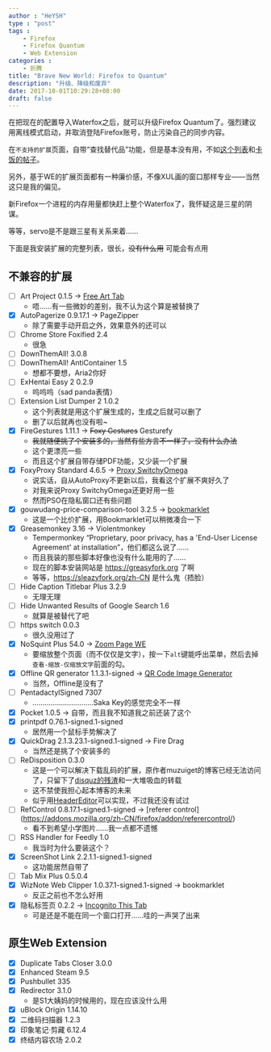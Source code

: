 ```yaml
---
author : "HeYSH"
type : "post"
tags :
    - Firefox
    - Firefox Quantum
    - Web Extension
categories :
    - 折腾
title: "Brave New World: Firefox to Quantum"
description: "升级、降级和废弃"
date: 2017-10-01T10:29:28+08:00
draft: false
---
```


在把现在的配置导入Waterfox之后，就可以升级Firefox Quantum了。强烈建议用离线模式启动，并取消登陆Firefox账号，防止污染自己的同步内容。

在`不支持的扩展`页面，自带“查找替代品”功能，但是基本没有用，不如[这个列表](https://docs.google.com/spreadsheets/d/1TFcEXMcKrwoIAECIVyBU0GPoSmRqZ7A0VBvqeKYVSww/edit#gid=0)和[卡饭的帖子](http://bbs.kafan.cn/thread-2100445-1-1.html)。

另外，基于WE的扩展页面都有一种廉价感，不像XUL画的窗口那样专业——当然这只是我的偏见。

新Firefox一个进程的内存用量都快赶上整个Waterfox了，我怀疑这是三星的阴谋。

等等，servo是不是跟三星有关系来着……

下面是我安装扩展的完整列表，很长，~~没有什么用~~ 可能会有点用

## 不兼容的扩展

- [ ] Art Project 0.1.5 -> [Free Art Tab](https://addons.mozilla.org/zh-CN/firefox/addon/free-art-tab/?src=search)
  - 唔……有一些微妙的差别，我不认为这个算是被替换了
- [x] AutoPagerize 0.9.17.1 -> PageZipper
  - 除了需要手动开启之外，效果意外的还可以
- [ ] Chrome Store Foxified 2.4
  - 很急
- [ ] DownThemAll! 3.0.8
- [ ] DownThemAll! AntiContainer 1.5
  - 想都不要想，Aria2你好
- [ ] ExHentai Easy 2 0.2.9
  - 呜呜呜（sad panda表情）
- [ ] Extension List Dumper 2 1.0.2
  - 这个列表就是用这个扩展生成的，生成之后就可以删了
  - 删了以后就再也没有啦~
- [x] FireGestures 1.11.1 -> ~~Foxy Gestures~~ Gesturefy
  - ~~我就随便挑了个安装多的，当然有些方言不一样了，没有什么办法~~
  - 这个更漂亮一些
  - 而且这个扩展自带存储PDF功能，又少装一个扩展
- [x] FoxyProxy Standard 4.6.5 -> [Proxy SwitchyOmega](https://addons.mozilla.org/en-US/firefox/addon/switchyomega/)
  - 说实话，自从AutoProxy不更新以后，我看这个扩展不爽好久了
  - 对我来说Proxy SwitchyOmega还更好用一些
  - 然而PSO在隐私窗口还有些问题
- [x] gouwudang-price-comparison-tool 3.2.5 -> [bookmarklet](https://gwdang.com/app/extension?page=question&guide=bookmark)
  - 这是一个比价扩展，用Bookmarklet可以稍微凑合一下
- [x] Greasemonkey 3.16 -> Violentmonkey
  - Tempermonkey “Proprietary, poor privacy, has a 'End-User License Agreement' at installation”，他们都这么说了……
  - 而且我装的那些脚本好像也没有什么能用的了……
  - 现在的脚本安装网站是 https://greasyfork.org 了啊
  - 等等，https://sleazyfork.org/zh-CN 是什么鬼（捂脸）
- [ ] Hide Caption Titlebar Plus 3.2.9
  - 无理无理
- [ ] Hide Unwanted Results of Google Search 1.6
  - 就算是被替代了吧
- [ ] https switch 0.0.3
  - 很久没用过了
- [x] NoSquint Plus 54.0 -> [Zoom Page WE](https://addons.mozilla.org/addon/zoom-page-we/)
    - 要缩放整个页面（而不仅仅是文字），按一下`alt`键能呼出菜单，然后去掉`查看-缩放-仅缩放文字`前面的勾。
- [x] Offline QR generator 1.1.3.1-signed -> [QR Code Image Generator](https://addons.mozilla.org/zh-CN/firefox/addon/qr-code-image-generator/?src=api)
  - 当然，Offline是没有了
- [ ] PentadactylSigned 7307
  - …………………………Saka Key的感觉完全不一样
- [x] Pocket 1.0.5 -> 自带，而且我不知道我之前还装了这个
- [x] printpdf 0.76.1-signed.1-signed
  - 居然用一个鼠标手势解决了
- [x] QuickDrag 2.1.3.23.1-signed.1-signed -> Fire Drag
  - 当然还是挑了个安装多的
- [ ] ReDisposition 0.3.0
  - 这是一个可以解决下载乱码的扩展，原作者muzuiget的博客已经无法访问了，只留下了[disquz的残渣](https://disqus.com/home/discussion/qixinglu/firefox_redisposition/)和一大堆吸血的转载
  - 这不禁使我担心起本博客的未来
  - 似乎用[HeaderEditor](https://github.com/FirefoxBar/HeaderEditor/releases)可以实现，不过我还没有试过
- [ ] RefControl 0.8.17.1-signed.1-signed -> [referer control] (https://addons.mozilla.org/zh-CN/firefox/addon/referercontrol/)
  - 看不到希望小学图片……我一点都不遗憾
- [ ] RSS Handler for Feedly 1.0
  - 我当时为什么要装这个？
- [x] ScreenShot Link 2.2.1.1-signed.1-signed
  - 这功能居然自带了
- [ ] Tab Mix Plus 0.5.0.4
- [x] WizNote Web Clipper 1.0.37.1-signed.1-signed -> bookmarklet
  - 反正之前也不怎么好用
- [x] 隐私标签页 0.2.2 -> [
Incognito This Tab](https://addons.mozilla.org/zh-CN/firefox/addon/incognito-this-tab/?src=find-replacement)
  - 可是还是不能在同一个窗口打开……哇的一声哭了出来

## 原生Web Extension

- [x] Duplicate Tabs Closer 3.0.0
- [x] Enhanced Steam 9.5
- [x] Pushbullet 335
- [x] Redirector 3.1.0
  - 是S1大姨妈的时候用的，现在应该没什么用
- [x] uBlock Origin 1.14.10
- [x] 二维码扫描器 1.2.3
- [x] 印象笔记·剪藏 6.12.4
- [x] 终结内容农场 2.0.2
